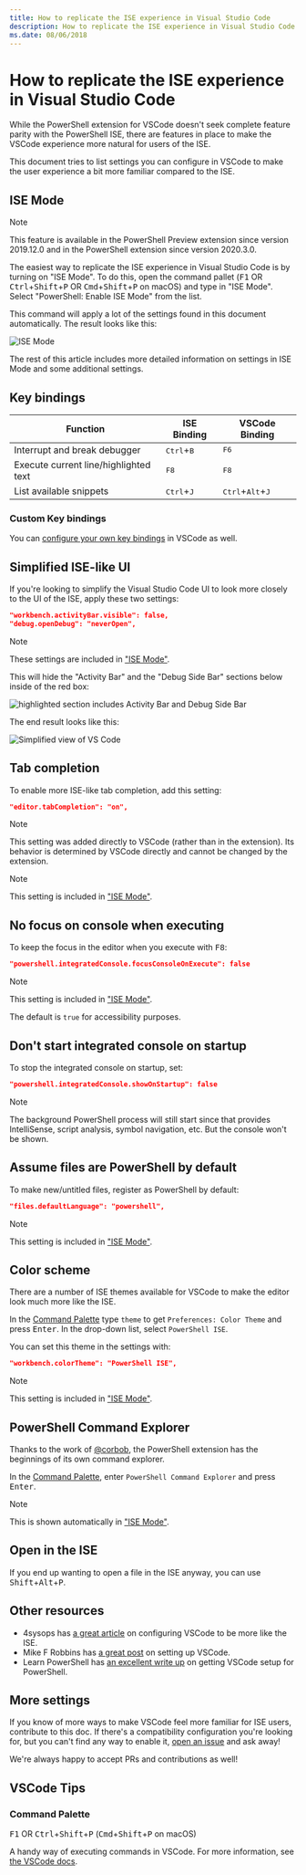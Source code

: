 ```yaml
---
title: How to replicate the ISE experience in Visual Studio Code
description: How to replicate the ISE experience in Visual Studio Code
ms.date: 08/06/2018
---
```


# How to replicate the ISE experience in Visual Studio Code

While the PowerShell extension for VSCode doesn't seek
complete feature parity with the PowerShell ISE,
there are features in place to make the VSCode experience more natural
for users of the ISE.

This document tries to list settings you can configure in VSCode
to make the user experience a bit more familiar compared to the ISE.

## ISE Mode

> [!NOTE]
> This feature is available in the PowerShell Preview extension since version 2019.12.0
> and in the PowerShell extension since version 2020.3.0.

The easiest way to replicate the ISE experience in Visual Studio Code is by turning on "ISE Mode".
To do this, open the command pallet (<kbd>F1</kbd> OR <kbd>Ctrl</kbd>+<kbd>Shift</kbd>+<kbd>P</kbd> OR
<kbd>Cmd</kbd>+<kbd>Shift</kbd>+<kbd>P</kbd> on macOS) and type in "ISE Mode".
Select "PowerShell: Enable ISE Mode" from the list.

This command will apply a lot of the settings found in this document automatically.
The result looks like this:

![ISE Mode](images/How-To-Replicate-the-ISE-Experience-In-VSCode/3-ise-mode.png)

The rest of this article includes more detailed information on settings in ISE Mode and
some additional settings.

## Key bindings

| Function                              | ISE Binding                  | VSCode Binding                              |
| ----------------                      | -----------                  | --------------                              |
| Interrupt and break debugger          | <kbd>Ctrl</kbd>+<kbd>B</kbd> | <kbd>F6</kbd>                               |
| Execute current line/highlighted text | <kbd>F8</kbd>                | <kbd>F8</kbd>                               |
| List available snippets               | <kbd>Ctrl</kbd>+<kbd>J</kbd> | <kbd>Ctrl</kbd>+<kbd>Alt</kbd>+<kbd>J</kbd> |

### Custom Key bindings

You can [configure your own key bindings](https://code.visualstudio.com/docs/getstarted/keybindings#_custom-keybindings-for-refactorings)
in VSCode as well.

## Simplified ISE-like UI

If you're looking to simplify the Visual Studio Code UI to look more closely to the UI of the ISE, apply these two settings:

```json
"workbench.activityBar.visible": false,
"debug.openDebug": "neverOpen",
```

> [!NOTE]
> These settings are included in ["ISE Mode"](#ise-mode).

This will hide the "Activity Bar" and the "Debug Side Bar" sections below inside of the red box:

![highlighted section includes Activity Bar and Debug Side Bar](images/How-To-Replicate-the-ISE-Experience-In-VSCode/1-highlighted-sidebar.png)

The end result looks like this:

![Simplified view of VS Code](images/How-To-Replicate-the-ISE-Experience-In-VSCode/2-simplified-ui.png)

## Tab completion

To enable more ISE-like tab completion, add this setting:

```json
"editor.tabCompletion": "on",
```

> [!NOTE]
> This setting was added directly to VSCode (rather than in the extension). Its behavior is determined by VSCode directly and cannot be changed by the extension.

> [!NOTE]
> This setting is included in ["ISE Mode"](#ise-mode).

## No focus on console when executing

To keep the focus in the editor when you execute with <kbd>F8</kbd>:

```json
"powershell.integratedConsole.focusConsoleOnExecute": false
```

> [!NOTE]
> This setting is included in ["ISE Mode"](#ise-mode).

The default is `true` for accessibility purposes.

## Don't start integrated console on startup

To stop the integrated console on startup, set:

```json
"powershell.integratedConsole.showOnStartup": false
```

> [!NOTE]
> The background PowerShell process will still start since that provides IntelliSense, script analysis, symbol navigation, etc.
But the console won't be shown.

## Assume files are PowerShell by default

To make new/untitled files, register as PowerShell by default:

```json
"files.defaultLanguage": "powershell",
```

> [!NOTE]
> This setting is included in ["ISE Mode"](#ise-mode).

## Color scheme

There are a number of ISE themes available for VSCode
to make the editor look much more like the ISE.

In the [Command Palette]
type `theme` to get `Preferences: Color Theme` and press <kbd>Enter</kbd>.
In the drop-down list, select `PowerShell ISE`.

You can set this theme in the settings with:

```json
"workbench.colorTheme": "PowerShell ISE",
```

> [!NOTE]
> This setting is included in ["ISE Mode"](#ise-mode).

## PowerShell Command Explorer

Thanks to the work of [@corbob](https://github.com/corbob),
the PowerShell extension has the beginnings of its own command explorer.

In the [Command Palette],
enter `PowerShell Command Explorer` and press <kbd>Enter</kbd>.

> [!NOTE]
> This is shown automatically in ["ISE Mode"](#ise-mode).

## Open in the ISE

If you end up wanting to open a file in the ISE anyway,
you can use <kbd>Shift</kbd>+<kbd>Alt</kbd>+<kbd>P</kbd>.

## Other resources

- 4sysops has [a great article](https://4sysops.com/archives/make-visual-studio-code-look-and-behave-like-powershell-ise/)
  on configuring VSCode to be more like the ISE.
- Mike F Robbins has [a great post](https://mikefrobbins.com/2017/08/24/how-to-install-visual-studio-code-and-configure-it-as-a-replacement-for-the-powershell-ise/) on setting up VSCode.
- Learn PowerShell has [an excellent write up](https://www.learnpwsh.com/setup-vs-code-for-powershell/)
  on getting VSCode setup for PowerShell.

## More settings

If you know of more ways to make VSCode feel more familiar
for ISE users, contribute to this doc.
If there's a compatibility configuration you're looking for,
but you can't find any way to enable it, [open an issue](https://github.com/PowerShell/vscode-powershell/issues/new/choose)
and ask away!

We're always happy to accept PRs and contributions as well!

## VSCode Tips

### Command Palette

<kbd>F1</kbd> OR <kbd>Ctrl</kbd>+<kbd>Shift</kbd>+<kbd>P</kbd>
(<kbd>Cmd</kbd>+<kbd>Shift</kbd>+<kbd>P</kbd> on macOS)

A handy way of executing commands in VSCode.
For more information, see [the VSCode docs](https://code.visualstudio.com/docs/getstarted/userinterface#_command-palette).

[Command Palette]: #command-palette

